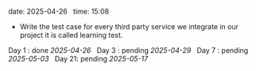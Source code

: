 date: 2025-04-26  
time: 15:08  

- Write the test case for every third party service we integrate in our project it is called learning test.
  

Day 1 : done *2025-04-26*  
Day 3 : pending *2025-04-29*  
Day 7 : pending *2025-05-03*  
Day 21: pending *2025-05-17*